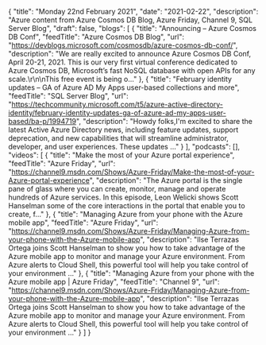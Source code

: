 {
  "title": "Monday 22nd February 2021",
  "date": "2021-02-22",
  "description": "Azure content from Azure Cosmos DB Blog, Azure Friday, Channel 9, SQL Server Blog",
  "draft": false,
  "blogs": [
    {
      "title": "Announcing – Azure Cosmos DB Conf",
      "feedTitle": "Azure Cosmos DB Blog",
      "url": "https://devblogs.microsoft.com/cosmosdb/azure-cosmos-db-conf/",
      "description": "We are really excited to announce Azure Cosmos DB Conf, April 20-21, 2021. This is our very first virtual conference dedicated to Azure Cosmos DB, Microsoft’s fast NoSQL database with open APIs for any scale.\r\n\nThis free event is being o..."
    },
    {
      "title": "February identity updates – GA of Azure AD My Apps user-based collections and more",
      "feedTitle": "SQL Server Blog",
      "url": "https://techcommunity.microsoft.com/t5/azure-active-directory-identity/february-identity-updates-ga-of-azure-ad-my-apps-user-based/ba-p/1994719",
      "description": "Howdy folks,I'm excited to share the latest Active Azure Directory news, including feature updates, support deprecation, and new capabilities that will streamline administrator, developer, and user experiences. These updates ..."
    }
  ],
  "podcasts": [],
  "videos": [
    {
      "title": "Make the most of your Azure portal experience",
      "feedTitle": "Azure Friday",
      "url": "https://channel9.msdn.com/Shows/Azure-Friday/Make-the-most-of-your-Azure-portal-experience",
      "description": "The Azure portal is the single pane of glass where you can create, monitor, manage and operate hundreds of Azure services. In this episode, Leon Welicki shows Scott Hanselman some of the core interactions in the portal that enable you to create, f..."
    },
    {
      "title": "Managing Azure from your phone with the Azure mobile app",
      "feedTitle": "Azure Friday",
      "url": "https://channel9.msdn.com/Shows/Azure-Friday/Managing-Azure-from-your-phone-with-the-Azure-mobile-app",
      "description": "Ilse Terrazas Ortega joins Scott Hanselman to show you how to take advantage of the Azure mobile app to monitor and manage your Azure environment. From Azure alerts to Cloud Shell, this powerful tool will help you take control of your environment ..."
    },
    {
      "title": "Managing Azure from your phone with the Azure mobile app | Azure Friday",
      "feedTitle": "Channel 9",
      "url": "https://channel9.msdn.com/Shows/Azure-Friday/Managing-Azure-from-your-phone-with-the-Azure-mobile-app",
      "description": "Ilse Terrazas Ortega joins Scott Hanselman to show you how to take advantage of the Azure mobile app to monitor and manage your Azure environment. From Azure alerts to Cloud Shell, this powerful tool will help you take control of your environment ..."
    }
  ]
}